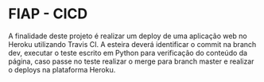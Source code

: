 # FIAP - CICD

A finalidade deste projeto é realizar um deploy de uma aplicação web no Heroku utilizando Travis CI.
A esteira deverá identificar o commit na branch dev, executar o teste escrito em Python para verificação do conteúdo da página, caso passe no teste realizar o merge para branch master e realizar o deploys na plataforma Heroku.